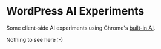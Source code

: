 # WordPress AI Experiments

Some client-side AI experiments using Chrome's [built-in AI](https://developer.chrome.com/docs/ai/built-in).

Nothing to see here :-)
